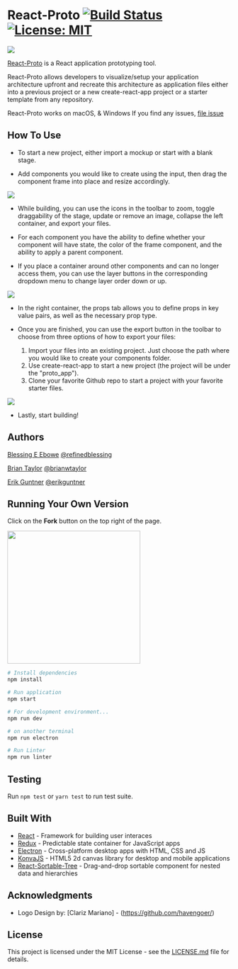 # React-Proto [![Build Status](https://travis-ci.com/CS-Eevee/react-proto.svg?branch=master)](https://travis-ci.com/CS-Eevee/react-proto) [![License: MIT](https://img.shields.io/badge/License-MIT-blue.svg)](https://opensource.org/licenses/MIT) 

<img src="https://github.com/React-Proto/react-proto/blob/master/icons/png/64x64.png"/>
 
[React-Proto](https://react-proto.github.io/react-proto/) is a React application prototyping tool.

React-Proto allows developers to visualize/setup your application architecture upfront and recreate this architecture as application files either into a previous project or a new create-react-app project or a starter template from any repository.

React-Proto works on macOS, & Windows
If you find any issues, [file issue](https://github.com/React-Proto/react-proto/issues)

## How To Use

- To start a new project, either import a mockup or start with a blank stage.

- Add components you would like to create using the input, then drag the component frame into place and resize accordingly.

<img src="https://github.com/React-Proto/react-proto/blob/master/assets/dragging.gif"/>

- While building, you can use the icons in the toolbar to zoom, toggle draggability of the stage, update or remove an image, collapse the left container, and export your files.

- For each component you have the ability to define whether your component will have state, the color of the frame component, and the ability to apply a parent component.

- If you place a container around other components and can no longer access them, you can use the layer buttons in the corresponding dropdown menu to change layer order down or up.

<img src="https://github.com/React-Proto/react-proto/blob/master/assets/hierarchy.gif"/>

- In the right container, the props tab allows you to define props in key value pairs, as well as the necessary prop type.

- Once you are finished, you can use the export button in the toolbar to choose from three options of how to export your files: 
  1. Import your files into an existing project. Just choose the path where you would like to create your components folder.
  2. Use create-react-app to start a new project (the project will be under the "proto_app").
  3. Clone your favorite Github repo to start a project with your favorite starter files.

<img src="https://github.com/React-Proto/react-proto/blob/master/assets/export.gif"/>


- Lastly, start building!

## Authors

[Blessing E Ebowe](https://www.linkedin.com/in/blessingebowe/) [@refinedblessing](https://github.com/refinedblessing)

[Brian Taylor](https://www.linkedin.com/in/brianwtaylor/) [@brianwtaylor](https://github.com/brianwtaylor)

[Erik Guntner](https://www.linkedin.com/in/erik-guntner-9aa324b9/) [@erikguntner](https://github.com/erikguntner)

## Running Your Own Version

Click on the **Fork** button on the top right of the page.

<img src="https://help.github.com/assets/images/help/repository/fork_button.jpg" width="300px"></img>

``` bash
# Install dependencies
npm install

# Run application
npm start

# For development environment...
npm run dev

# on another terminal
npm run electron

# Run Linter
npm run linter
```

## Testing

Run ```npm test``` or ```yarn test``` to run test suite.

## Built With

* [React](https://reactjs.org/) - Framework for building user interaces
* [Redux](https://redux.js.org/) - Predictable state container for JavaScript apps
* [Electron](https://electronjs.org/) - Cross-platform desktop apps with HTML, CSS and JS
* [KonvaJS](https://konvajs.github.io/) - HTML5 2d canvas library for desktop and mobile applications
* [React-Sortable-Tree](https://github.com/frontend-collective/react-sortable-tree#options) - Drag-and-drop sortable component for nested data and hierarchies 

## Acknowledgments

* Logo Design by: [Clariz Mariano] - (https://github.com/havengoer/)

## License

This project is licensed under the MIT License - see the [LICENSE.md](https://github.com/React-Proto/react-proto/blob/master/LICENSE.md) file for details.
